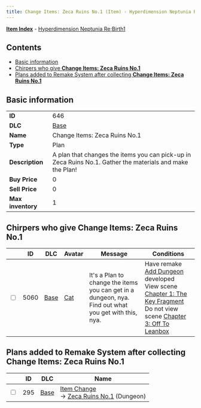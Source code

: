 ```yaml
---
title: Change Items: Zeca Ruins No.1 (Item) - Hyperdimension Neptunia Re;Birth1
---
```


[**Item Index**](/neptunia/rb1/item/index.html) - [Hyperdimension Neptunia Re;Birth1](/neptunia/rb1)

## Contents

- [Basic information](#basic-information)
- [Chirpers who give **Change Items: Zeca Ruins No.1**](#chirpers-who-give-change-items-zeca-ruins-no1)
- [Plans added to Remake System after collecting **Change Items: Zeca Ruins No.1**](#plans-added-to-remake-system-after-collecting-change-items-zeca-ruins-no1)
## Basic information

|   |   |
| -- | -- |
| **ID** | 646 |
| **DLC** | [Base](/neptunia/rb1/dlc/1-base.html) |
| **Name** | Change Items: Zeca Ruins No.1 |
| **Type** | Plan |
| **Description** | A plan that changes the items you can pick-up in Zeca Ruins No.1. Gather the materials and make the Plan! |
| **Buy Price** | 0 |
| **Sell Price** | 0 |
| **Max inventory** | 1 |


## Chirpers who give **Change Items: Zeca Ruins No.1**

|    | ID | DLC | Avatar | Message | Conditions |
| -- | -- | --- | ------ | ------- | ---------- |
| <input type="checkbox" id="rb1-chirper-event-1-5060" class="trackbox" /> | 5060 | [Base](/neptunia/rb1/dlc/1-base.html) | [Cat](/neptunia/rb1/undefined/1-226-cat.html) | It's a Plan to change the items you can get in a dungeon, nya.<br />Find out what you get with this, nya. | Have remake [Add Dungeon](/neptunia/rb1/remake/1-209-add-dungeon.html) developed<br />View scene [Chapter 1: The Key Fragment](/neptunia/rb1/scene/1-117-chapter-1-the-key-fragment.html)<br />Do not view scene [Chapter 3: Off To Leanbox](/neptunia/rb1/scene/1-301-chapter-3-off-to-leanbox.html) |


## Plans added to Remake System after collecting **Change Items: Zeca Ruins No.1**

|    | ID | DLC | Name |
| -- | -- | --- | ---- |
| <input type="checkbox" id="rb1-remake-1-295" class="trackbox" /> | 295 | [Base](/neptunia/rb1/dlc/1-base.html) | [Item Change](/neptunia/rb1/remake/1-295-item-change.html)<br /> → [Zeca Ruins No.1](/neptunia/rb1/dungeon/1-101-zeca-ruins-no-1.html) (Dungeon) |
